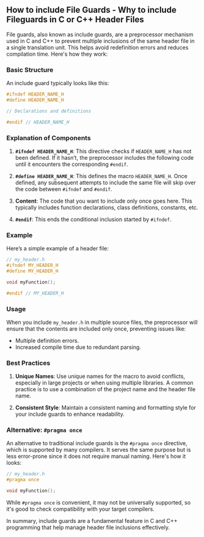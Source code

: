 

## How to include File Guards - Why to include Fileguards in C or C++ Header Files

File guards, also known as include guards, are a preprocessor mechanism used in C and C++ to prevent multiple inclusions of the same header file in a single translation unit. This helps avoid redefinition errors and reduces compilation time. Here's how they work:

### Basic Structure

An include guard typically looks like this:

```c
#ifndef HEADER_NAME_H
#define HEADER_NAME_H

// Declarations and definitions

#endif // HEADER_NAME_H
```

### Explanation of Components

1. **`#ifndef HEADER_NAME_H`**: This directive checks if `HEADER_NAME_H` has not been defined. If it hasn’t, the preprocessor includes the following code until it encounters the corresponding `#endif`.

2. **`#define HEADER_NAME_H`**: This defines the macro `HEADER_NAME_H`. Once defined, any subsequent attempts to include the same file will skip over the code between `#ifndef` and `#endif`.

3. **Content**: The code that you want to include only once goes here. This typically includes function declarations, class definitions, constants, etc.

4. **`#endif`**: This ends the conditional inclusion started by `#ifndef`.

### Example

Here’s a simple example of a header file:

```c
// my_header.h
#ifndef MY_HEADER_H
#define MY_HEADER_H

void myFunction();

#endif // MY_HEADER_H
```

### Usage

When you include `my_header.h` in multiple source files, the preprocessor will ensure that the contents are included only once, preventing issues like:

- Multiple definition errors.
- Increased compile time due to redundant parsing.

### Best Practices

1. **Unique Names**: Use unique names for the macro to avoid conflicts, especially in large projects or when using multiple libraries. A common practice is to use a combination of the project name and the header file name.

2. **Consistent Style**: Maintain a consistent naming and formatting style for your include guards to enhance readability.

### Alternative: `#pragma once`

An alternative to traditional include guards is the `#pragma once` directive, which is supported by many compilers. It serves the same purpose but is less error-prone since it does not require manual naming. Here's how it looks:

```c
// my_header.h
#pragma once

void myFunction();
```

While `#pragma once` is convenient, it may not be universally supported, so it's good to check compatibility with your target compilers.

In summary, include guards are a fundamental feature in C and C++ programming that help manage header file inclusions effectively.
